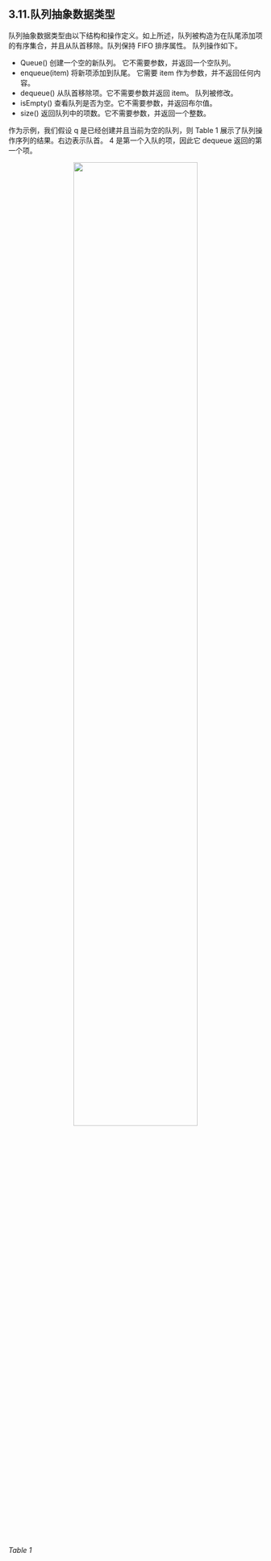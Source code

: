 
## 3.11.队列抽象数据类型

队列抽象数据类型由以下结构和操作定义。如上所述，队列被构造为在队尾添加项的有序集合，并且从队首移除。队列保持 FIFO 排序属性。 队列操作如下。

* Queue() 创建一个空的新队列。 它不需要参数，并返回一个空队列。
* enqueue(item) 将新项添加到队尾。 它需要 item 作为参数，并不返回任何内容。
* dequeue() 从队首移除项。它不需要参数并返回 item。 队列被修改。
* isEmpty() 查看队列是否为空。它不需要参数，并返回布尔值。
* size() 返回队列中的项数。它不需要参数，并返回一个整数。

作为示例，我们假设 q 是已经创建并且当前为空的队列，则 Table 1 展示了队列操作序列的结果。右边表示队首。 4 是第一个入队的项，因此它 dequeue 返回的第一个项。

<p align="center">
    <img width="70%" height="70%" src="http://images.iterate.site/blog/image/20190702/OMFxcKyjrfv2.png?imageslim">
</p>

*Table 1*
